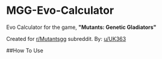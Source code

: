 # MGG-Evo-Calculator
Evo Calculator for the game, **"Mutants: Genetic Gladiators"**

Created for [r/Mutantsgg](https://www.reddit.com/r/mutantsgg/) subreddit.
By: [u/UK363](https://www.reddit.com/user/UK363)

##How To Use
